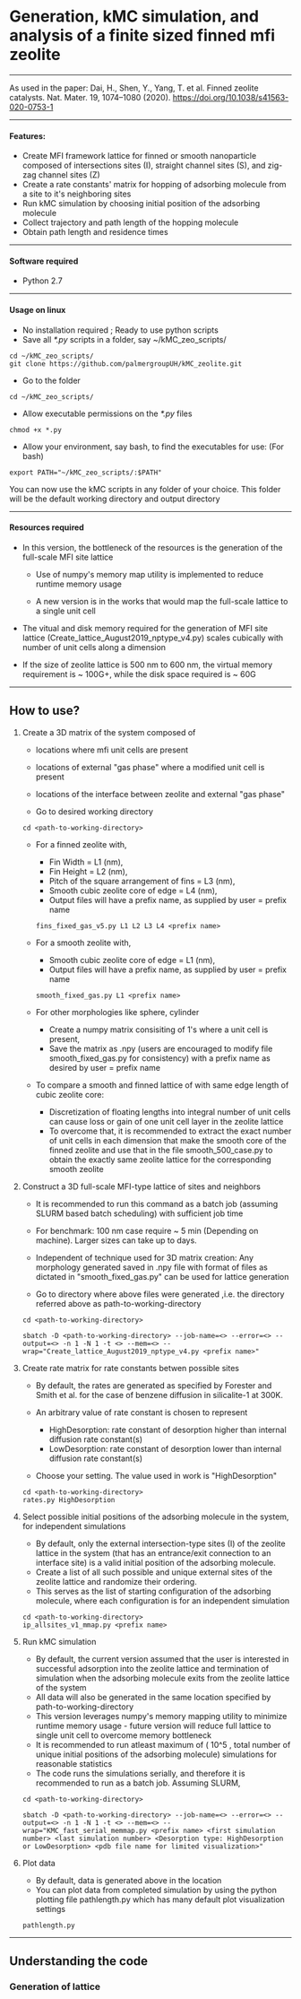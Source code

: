 # Generation, kMC simulation, and analysis of a finite sized finned mfi zeolite
---
As used in the paper:
Dai, H., Shen, Y., Yang, T. et al. Finned zeolite catalysts. Nat. Mater. 19, 1074–1080 (2020). 
https://doi.org/10.1038/s41563-020-0753-1

---

#### Features:
- Create MFI framework lattice for finned or smooth nanoparticle composed of intersections sites (I), straight channel sites (S), and zig-zag channel sites (Z)
- Create a rate constants' matrix for hopping of adsorbing molecule from a site to it's neighboring sites
- Run kMC simulation by choosing initial position of the adsorbing molecule
- Collect trajectory and path length of the hopping molecule
- Obtain path length and residence times
---

#### Software required
- Python 2.7
---

#### Usage on linux
- No installation required ; Ready to use python scripts
- Save all *\*.py* scripts in a folder, say ~/kMC_zeo_scripts/  

`
cd ~/kMC_zeo_scripts/  
`  
`
git clone https://github.com/palmergroupUH/kMC_zeolite.git
`


- Go to the folder  

`
cd ~/kMC_zeo_scripts/
`


- Allow executable permissions on the *\*.py* files  

`
chmod +x *.py
`


- Allow your environment, say bash, to find the executables for use: (For bash)  

`
export PATH="~/kMC_zeo_scripts/:$PATH"
`


You can now use the kMC scripts in any folder of your choice. This folder will be the default working directory and output directory

---

#### Resources required
* In this version, the bottleneck of the resources is the generation of the full-scale MFI site lattice

    - Use of numpy's memory map utility is implemented to reduce runtime memory usage

    - A new version is in the works that would map the full-scale lattice to a single unit cell

* The vitual and disk memory required for the generation of MFI site lattice (Create_lattice_August2019_nptype_v4.py) scales cubically with number of unit cells along a dimension

* If the size of zeolite lattice is 500 nm to 600 nm, the virtual memory requirement is ~ 100G+, while the disk space required is ~ 60G
---

## How to use? ##
1. Create a 3D matrix of the system composed of

   * locations where mfi unit cells are present
   * locations of external "gas phase" where a modified unit cell is present
   * locations of the interface between zeolite and external "gas phase" 
   
    * Go to desired working directory  

    `
    cd <path-to-working-directory>
    `
    
    * For a finned zeolite with,  
        * Fin Width = L1 (nm),  
        * Fin Height = L2 (nm),  
        * Pitch of the square arrangement of fins = L3 (nm),
        * Smooth cubic zeolite core of edge = L4 (nm),
        * Output files will have a prefix name, as supplied by user = prefix name  

        `
        fins_fixed_gas_v5.py L1 L2 L3 L4 <prefix name>
        `

    * For a smooth zeolite with,  
        * Smooth cubic zeolite core of edge = L1 (nm),  
        * Output files will have a prefix name, as supplied by user = prefix name

        `
        smooth_fixed_gas.py L1 <prefix name>
        `  

    * For other morphologies like sphere, cylinder
        * Create a numpy matrix consisiting of 1's where a unit cell is present,  
        * Save the matrix as .npy (users are encouraged to modify file smooth_fixed_gas.py for consistency) with a prefix name as desired by user = prefix name

    * To compare a smooth and finned lattice of with same edge length of cubic zeolite core:  
        * Discretization of floating lengths into integral number of unit cells can cause loss or gain of one unit cell layer in the zeolite lattice  
        * To overcome that, it is recommended to extract the exact number of unit cells in each dimension that make the smooth core of the finned zeolite and use that in the file smooth_500_case.py to obtain the exactly same zeolite lattice for the corresponding smooth zeolite  

    
2. Construct a 3D full-scale MFI-type lattice of sites and neighbors  
   * It is recommended to run this command as a batch job (assuming SLURM based batch scheduling) with sufficient job time  
   * For benchmark: 100 nm case require ~ 5 min (Depending on machine). Larger sizes can take up to days. 
   * Independent of technique used for 3D matrix creation: Any morphology generated saved in .npy file with format of files as dictated in "smooth_fixed_gas.py" can be used for lattice generation
   
   * Go to directory where above files were generated  ,i.e. the directory referred above as path-to-working-directory

   `
   cd <path-to-working-directory>
   `

   `
   sbatch -D <path-to-working-directory> --job-name=<> --error=<> --output=<> -n 1 -N 1 -t <> --mem=<> --wrap="Create_lattice_August2019_nptype_v4.py <prefix name>"
   `

3. Create rate matrix for rate constants betwen possible sites  
   * By default, the rates are generated as specified by Forester and Smith et al. for the case of benzene diffusion in silicalite-1 at 300K.  
   * An arbitrary value of rate constant is chosen to represent  
       * HighDesorption: rate constant of desorption higher than internal diffusion rate constant(s)  
       * LowDesorption: rate constant of desorption lower than internal diffusion rate constant(s)  

   * Choose your setting. The value used in work is "HighDesorption"  

    `
    cd <path-to-working-directory>
    `  
    `
    rates.py HighDesorption
    `
    
4. Select possible initial positions of the adsorbing molecule in the system, for independent simulations  
   * By default, only the external intersection-type sites (I) of the zeolite lattice in the system (that has an entrance/exit connection to an interface site) is a valid initial position of the adsorbing molecule.  
   * Create a list of all such possible and unique external sites of the zeolite lattice and randomize their ordering.  
   * This serves as the list of starting configuration of the adsorbing molecule, where each configuration is for an independent simulation  
    
   `
   cd <path-to-working-directory>
   `  
   `
   ip_allsites_v1_mmap.py <prefix name>
   `

5. Run kMC simulation  
   * By default, the current version assumed that the user is interested in successful adsorption into the zeolite lattice and termination of simulation when the adsorbing molecule exits from the zeolite lattice of the system  
   * All data will also be generated in the same location specified by path-to-working-directory
   * This version leverages numpy's memory mapping utility to minimize runtime memory usage - future version will reduce full lattice to single unit cell to overcome memory bottleneck
   * It is recommended to run atleast maximum of ( 10^5 , total number of unique initial positions of the adsorbing molecule) simulations for reasonable statistics  
   * The code runs the simulations serially, and therefore it is recommended to run as a batch job. Assuming SLURM,  

   `
   cd <path-to-working-directory>
   `  
   
   `
   sbatch -D <path-to-working-directory> --job-name=<> --error=<> --output=<> -n 1 -N 1 -t <> --mem=<> --wrap="KMC_fast_serial_memmap.py <prefix name> <first simulation number> <last simulation number> <Desorption type: HighDesorption or LowDesorption> <pdb file name for limited visualization>"
   `

6. Plot data
    * By default, data is generated above in the location <path-to-working-directory>
    * You can plot data from completed simulation by using the python plotting file pathlength.py which has many default plot visualization settings

   `
   pathlength.py
   `  
---

## Understanding the code
### Generation of lattice


```python

```


```python

```


```python

```
